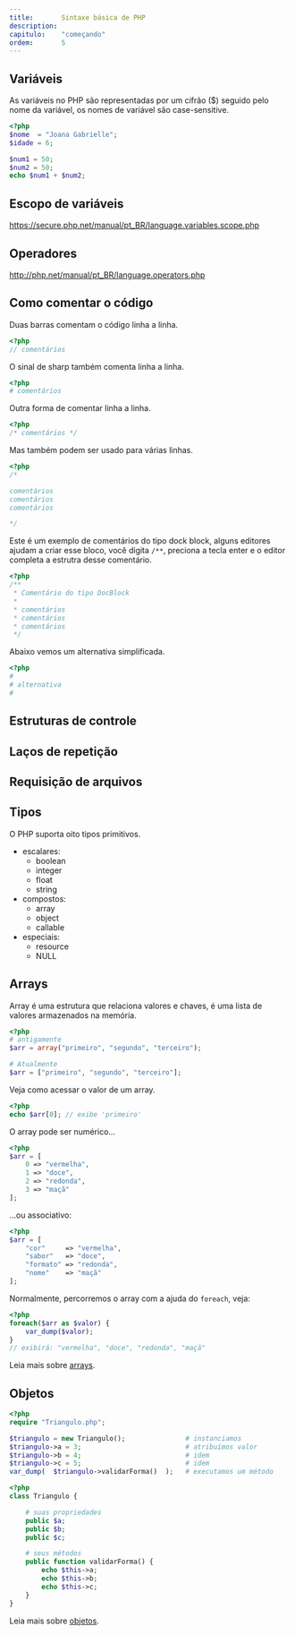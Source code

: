 ```yaml
---
title:       Sintaxe básica de PHP
description: 
capitulo:    "começando"
ordem:       5
---
```


## Variáveis

As variáveis no PHP são representadas por um cifrão ($) seguido pelo nome da variável, os nomes de variável são 
case-sensitive. 

```php
<?php
$nome  = "Joana Gabrielle";
$idade = 6;

$num1 = 50;
$num2 = 50;
echo $num1 + $num2;
```


## Escopo de variáveis

https://secure.php.net/manual/pt_BR/language.variables.scope.php



## Operadores

http://php.net/manual/pt_BR/language.operators.php



## Como comentar o código

Duas barras comentam o código linha a linha.

```php
<?php
// comentários
```

O sinal de sharp também comenta linha a linha.

```php
<?php
# comentários
```

Outra forma de comentar linha a linha.

```php
<?php
/* comentários */
```

Mas também podem ser usado para várias linhas.

```php
<?php
/*

comentários
comentários
comentários

*/
```

Este é um exemplo de comentários do tipo dock block, alguns editores ajudam a criar esse bloco, você digita `/**`, 
preciona a tecla enter e o editor completa a estrutra desse comentário.

```php
<?php
/**
 * Comentário do tipo DocBlock
 *
 * comentários
 * comentários
 * comentários
 */
```

Abaixo vemos um alternativa simplificada.

```php
<?php
#
# alternativa 
#
```

## Estruturas de controle

## Laços de repetição

## Requisição de arquivos


## Tipos

O PHP suporta oito tipos primitivos.

- escalares:
    + boolean
    + integer
    + float
    + string
- compostos:
    + array
    + object
    + callable
- especiais:
    + resource
    + NULL


## Arrays

Array é uma estrutura que relaciona valores e chaves, é uma lista de valores armazenados na memória.

```php
<?php
# antigamente
$arr = array("primeiro", "segundo", "terceiro");

# Atualmente
$arr = ["primeiro", "segundo", "terceiro"];
```

Veja como acessar o valor de um array.

```php
<?php
echo $arr[0]; // exibe 'primeiro'
```

O array pode ser numérico...

```php
<?php
$arr = [
    0 => "vermelha",
    1 => "doce",
    2 => "redonda",
    3 => "maçã"
];
```

...ou associativo:

```php
<?php
$arr = [
    "cor"     => "vermelha",
    "sabor"   => "doce",
    "formato" => "redonda",
    "nome"    => "maçã"
];
```

Normalmente, percorremos o array com a ajuda do `foreach`, veja:

```php
<?php
foreach($arr as $valor) {
    var_dump($valor);
}
// exibirá: "vermelha", "doce", "redonda", "maçã"
```

Leia mais sobre [arrays](/php/criando-e-iterando-um-array-em-php/).



## Objetos

```php
<?php
require "Triangulo.php";

$triangulo = new Triangulo();               # instanciamos
$triangulo->a = 3;                          # atribuímos valor
$triangulo->b = 4;                          # idem
$triangulo->c = 5;                          # idem
var_dump(  $triangulo->validarForma()  );   # executamos um método
```


```php
<?php
class Triangulo {

    # suas propriedades
    public $a;
    public $b;
    public $c;

    # seus métodos
    public function validarForma() {
        echo $this->a;
        echo $this->b;
        echo $this->c;
    }
}
```

Leia mais sobre [objetos](/php/programacao-orientada-a-objetos/).



